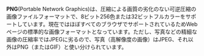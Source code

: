**PNG**(Portable Network Graphics)は、圧縮による画質の劣化のない可逆圧縮の画像ファイルフォーマットで、8ビット256色または32ビットフルカラーをサポートしています。現在ではほぼすべてのブラウザでサポートされているためWebページの標準的な画像フォーマットとなっています。ただし、写真などの精細な画像の圧縮率ではJPEGに劣るので、写真（高解像度の画像）はJPEG、それ以外はPNG（またはGIF）と使い分けられています。